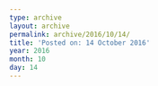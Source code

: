 ```yaml
---
type: archive
layout: archive
permalink: archive/2016/10/14/
title: 'Posted on: 14 October 2016'
year: 2016
month: 10
day: 14
---
```

